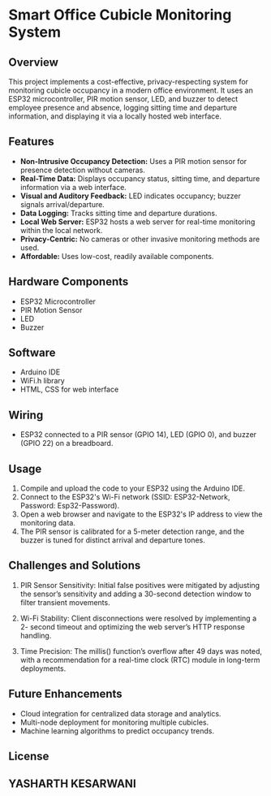 # Smart Office Cubicle Monitoring System

## Overview

This project implements a cost-effective, privacy-respecting system for monitoring cubicle occupancy in a modern office environment.  It uses an ESP32 microcontroller, PIR motion sensor, LED, and buzzer to detect employee presence and absence, logging sitting time and departure information, and displaying it via a locally hosted web interface.

## Features

*   **Non-Intrusive Occupancy Detection:** Uses a PIR motion sensor for presence detection without cameras.
*   **Real-Time Data:** Displays occupancy status, sitting time, and departure information via a web interface.
*   **Visual and Auditory Feedback:** LED indicates occupancy; buzzer signals arrival/departure.
*   **Data Logging:** Tracks sitting time and departure durations.
*   **Local Web Server:** ESP32 hosts a web server for real-time monitoring within the local network.
*   **Privacy-Centric:** No cameras or other invasive monitoring methods are used.
*   **Affordable:** Uses low-cost, readily available components.

## Hardware Components

*   ESP32 Microcontroller
*   PIR Motion Sensor
*   LED
*   Buzzer

## Software

*   Arduino IDE
*   WiFi.h library
*   HTML, CSS for web interface

## Wiring
*  ESP32 connected to a PIR sensor (GPIO 14), LED (GPIO 0), and buzzer (GPIO 22) on a breadboard.

## Usage
1.  Compile and upload the code to your ESP32 using the Arduino IDE.
2.  Connect to the ESP32's Wi-Fi network (SSID: ESP32-Network, Password: Esp32-Password).
3.  Open a web browser and navigate to the ESP32's IP address to view the monitoring data.
4.  The PIR sensor is calibrated for a 5-meter detection range, and the buzzer is tuned for distinct arrival and departure tones.

## Challenges and Solutions
1. PIR Sensor Sensitivity: Initial false positives were mitigated by adjusting
the sensor’s sensitivity and adding a 30-second detection window to filter
transient movements.

2. Wi-Fi Stability: Client disconnections were resolved by implementing a 2-
second timeout and optimizing the web server’s HTTP response handling.

3. Time Precision: The millis() function’s overflow after 49 days was noted,
with a recommendation for a real-time clock (RTC) module in long-term deployments.

## Future Enhancements

*   Cloud integration for centralized data storage and analytics.
*   Multi-node deployment for monitoring multiple cubicles.
*   Machine learning algorithms to predict occupancy trends.

## License

## YASHARTH KESARWANI
